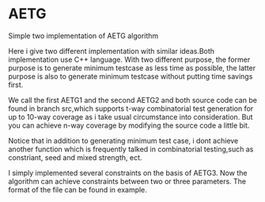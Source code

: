 # AETG
Simple two implementation of AETG algorithm

Here i give two different implementation with similar ideas.Both implementation use C++ language. With two different purpose,
the former purpose is to generate minimum testcase as less time as possible, the latter purpose is also to generate minimum 
testcase without putting time savings first.

We call the first AETG1 and the second AETG2 and both source code can be found in branch src,which supports t-way
combinatorial test generation for up to 10-way coverage as i take usual circumstance into consideration. But you can achieve n-way coverage by modifying the source code a little bit.

Notice that in addition to generating minimum test case, i dont achieve another function which is frequently talked in combinatorial testing,such as constriant, seed and mixed strength, ect.

I simply implemented several constraints on the basis of AETG3. Now the algorithm can achieve constraints between two or 
three parameters. The format of the file can be found in example.
